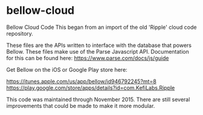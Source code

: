 # bellow-cloud
Bellow Cloud Code
This began from an import of the old 'Ripple' cloud code repository. 

These files are the APIs written to interface with the database that powers Bellow. 
These files make use of the Parse Javascript API. Documentation for this can be found here: https://www.parse.com/docs/js/guide


Get Bellow on the iOS or Google Play store here:

https://itunes.apple.com/us/app/bellow/id946792245?mt=8
https://play.google.com/store/apps/details?id=com.KefiLabs.Ripple 



This code was maintained through November 2015. There are still several improvements that could be made to make it more modular. 
